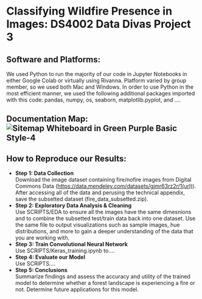# Classifying Wildfire Presence in Images: DS4002 Data Divas Project 3
## Software and Platforms:
We used Python to run the majority of our code in Jupyter Notebooks in either Google Colab or virtually using Rivanna. Platform varied by group member, so we used both Mac and Windows. In order to use Python in the most efficient manner, we used the following additional packages imported with this code: pandas, numpy, os, seaborn, matplotlib.pyplot, and .... 

## Documentation Map: <br>![Sitemap Whiteboard in Green Purple Basic Style-4](https://github.com/user-attachments/assets/8f60223b-3cb2-4f3b-bcd2-2788b083158f)




## How to Reproduce our Results:
* **Step 1: Data Collection** <br>
Download the image dataset containing fire/nofire images from Digital Commons Data (https://data.mendeley.com/datasets/gjmr63rz2r/1(url)). After accessing all of the data and perusing the technical appendix, save the subsetted dataset (fire_data_subsetted.zip).
* **Step 2: Exploratory Data Analysis & Cleaning** <br>
Use SCRIPTS/EDA to ensure all the images have the same dimesnions and to combine the subsetted test/train data back into one dataset. Use the same file to output visualizations such as sample images, hue distributions, and more to gain a deeper understanding of the data that you are working with.
* **Step 3: Train Convolutional Neural Network** <br>
Use SCRIPTS/Keras_training.ipynb to....
* **Step 4: Evaluate our Model** <br>
Use SCRIPTS....
* **Step 5: Conclusions** <br>
Summarize findings and assess the accuracy and utility of the trained model to determine whether a forest landscape is experiencing a fire or not.
Determine future applications for this model.
